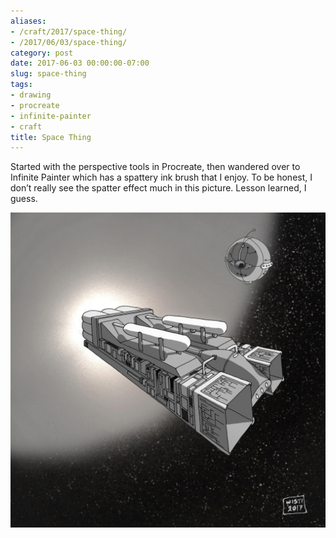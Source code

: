 ```yaml
---
aliases:
- /craft/2017/space-thing/
- /2017/06/03/space-thing/
category: post
date: 2017-06-03 00:00:00-07:00
slug: space-thing
tags:
- drawing
- procreate
- infinite-painter
- craft
title: Space Thing
---
```


Started with the perspective tools in Procreate, then wandered over to Infinite Painter which has a spattery ink brush that I enjoy. To be honest, I don’t really see the spatter effect much in this picture. Lesson learned, I guess.

![attachments/img/2017/cover-2017-06-03.jpg](../../../attachments/img/2017/cover-2017-06-03.jpg)